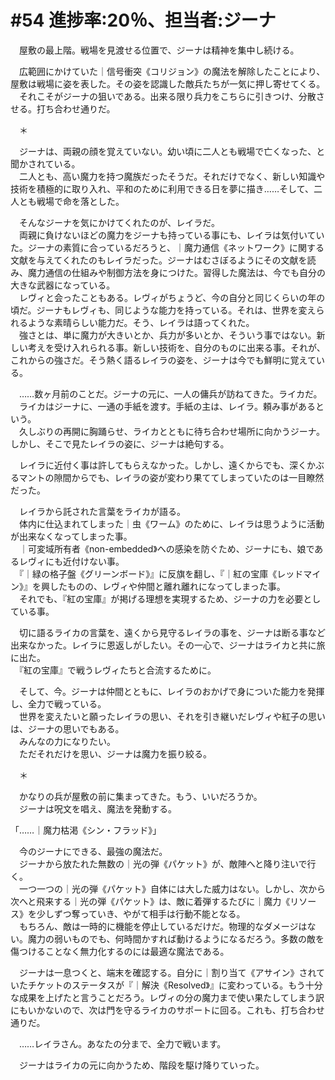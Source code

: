 # #54 進捗率:20％、担当者:ジーナ
　屋敷の最上階。戦場を見渡せる位置で、ジーナは精神を集中し続ける。  

　広範囲にかけていた｜信号衝突《コリジョン》の魔法を解除したことにより、屋敷は戦場に姿を表した。その姿を認識した敵兵たちが一気に押し寄せてくる。  
　それこそがジーナの狙いである。出来る限り兵力をこちらに引きつけ、分散させる。打ち合わせ通りだ。

　＊

　ジーナは、両親の顔を覚えていない。幼い頃に二人とも戦場で亡くなった、と聞かされている。  
　二人とも、高い魔力を持つ魔族だったそうだ。それだけでなく、新しい知識や技術を積極的に取り入れ、平和のために利用できる日を夢に描き……そして、二人とも戦場で命を落とした。

　そんなジーナを気にかけてくれたのが、レイラだ。  
　両親に負けないほどの魔力をジーナも持っている事にも、レイラは気付いていた。ジーナの素質に合っているだろうと、｜魔力通信《ネットワーク》に関する文献を与えてくれたのもレイラだった。ジーナはむさぼるようにその文献を読み、魔力通信の仕組みや制御方法を身につけた。習得した魔法は、今でも自分の大きな武器になっている。  
　レヴィと会ったこともある。レヴィがちょうど、今の自分と同じくらいの年の頃だ。ジーナもレヴィも、同じような能力を持っている。それは、世界を変えられるような素晴らしい能力だ。そう、レイラは語ってくれた。  
　強さとは、単に魔力が大きいとか、兵力が多いとか、そういう事ではない。新しい考えを受け入れられる事。新しい技術を、自分のものに出来る事。それが、これからの強さだ。そう熱く語るレイラの姿を、ジーナは今でも鮮明に覚えている。  

　……数ヶ月前のことだ。ジーナの元に、一人の傭兵が訪ねてきた。ライカだ。  
　ライカはジーナに、一通の手紙を渡す。手紙の主は、レイラ。頼み事があるという。  
　久しぶりの再開に胸踊らせ、ライカとともに待ち合わせ場所に向かうジーナ。しかし、そこで見たレイラの姿に、ジーナは絶句する。

　レイラに近付く事は許してもらえなかった。しかし、遠くからでも、深くかぶるマントの隙間からでも、レイラの姿が変わり果ててしまっていたのは一目瞭然だった。

　レイラから託された言葉をライカが語る。  
　体内に仕込まれてしまった｜虫《ワーム》のために、レイラは思うように活動が出来なくなってしまった事。  
　｜可変域所有者《non-embedded》への感染を防ぐため、ジーナにも、娘であるレヴィにも近付けない事。  
　『｜緑の格子盤《グリーンボード》』に反旗を翻し、『｜紅の宝庫《レッドマイン》』を興したものの、レヴィや仲間と離れ離れになってしまった事。  
　それでも、『紅の宝庫』が掲げる理想を実現するため、ジーナの力を必要としている事。

　切に語るライカの言葉を、遠くから見守るレイラの事を、ジーナは断る事など出来なかった。レイラに恩返しがしたい。その一心で、ジーナはライカと共に旅に出た。  
　『紅の宝庫』で戦うレヴィたちと合流するために。

　そして、今。ジーナは仲間とともに、レイラのおかげで身についた能力を発揮し、全力で戦っている。  
　世界を変えたいと願ったレイラの思い、それを引き継いだレヴィや紅子の思いは、ジーナの思いでもある。  
　みんなの力になりたい。  
　ただそれだけを思い、ジーナは魔力を振り絞る。

　＊

　かなりの兵が屋敷の前に集まってきた。もう、いいだろうか。  
　ジーナは呪文を唱え、魔法を発動する。

「……｜魔力枯渇《シン・フラッド》」

　今のジーナにできる、最強の魔法だ。  
　ジーナから放たれた無数の｜光の弾《パケット》が、敵陣へと降り注いで行く。  
　一つ一つの｜光の弾《パケット》自体には大した威力はない。しかし、次から次へと飛来する｜光の弾《パケット》は、敵に着弾するたびに｜魔力《リソース》を少しずつ奪っていき、やがて相手は行動不能となる。  
　もちろん、敵は一時的に機能を停止しているだけだ。物理的なダメージはない。魔力の弱いものでも、何時間かすれば動けるようになるだろう。多数の敵を傷つけることなく無力化するのには最適な魔法である。

　ジーナは一息つくと、端末を確認する。自分に｜割り当て《アサイン》されていたチケットのステータスが『｜解決《Resolved》』に変わっている。もう十分な成果を上げたと言うことだろう。レヴィの分の魔力まで使い果たしてしまう訳にもいかないので、次は門を守るライカのサポートに回る。これも、打ち合わせ通りだ。

　……レイラさん。あなたの分まで、全力で戦います。

　ジーナはライカの元に向かうため、階段を駆け降りていった。
